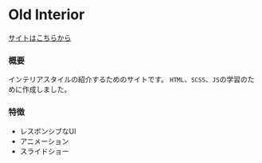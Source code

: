 # Old Interior
[サイトはこちらから](https://cute-brigadeiros-5f1796.netlify.app/)

### 概要
インテリアスタイルの紹介するためのサイトです。
`HTML`、`SCSS`、`JS`の学習のために作成しました。

### 特徴
* レスポンシブなUI
* アニメーション
* スライドショー
